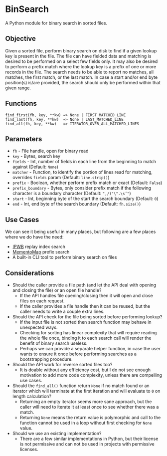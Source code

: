 # BinSearch

A Python module for binary search in sorted files.

## Objective

Given a sorted file, perform binary search on disk to find if a given lookup key is present in the file.
The file can have fielded data and matching is desired to be performed on a select few fields only.
It may also be desired to perform a prefix match where the lookup key is a prefix of one or more records in the file.
The search needs to be able to report no matches, all matches, the first match, or the last match.
In case a start and/or end byte position(s) is/are provided, the search should only be performed within that given range.

## Functions

```
find_first(fh, key, **kw) => None | FIRST_MATCHED_LINE
find_last(fh, key, **kw)  => None | LAST_MATCHED_LINE
find_all(fh, key, **kw)   => ITERATOR_OVER_ALL_MATCHED_LINES
```

## Parameters

* `fh` - File handle, open for binary read
* `key` - Bytes, search key
* `fields` - Int, number of fields in each line from the beginning to match against (Default: `None`)
* `matcher` - Function, to identify the portion of lines read for matching, overrides `fields` param (Default: `line.strip()`)
* `prefix` - Boolean, whether perform prefix match or exact (Default: `False`)
* `prefix_boundary` - Bytes, only consider prefix match if the following character is a boundary character (Default: `",/)'\".\s’"`)
* `start` - Int, beginning byte of the start the search boundary (Default: `0`)
* `end` - Int, end byte of the search boundary (Default: `fh.size()`)

## Use Cases

We can see it being useful in many places, but following are a few places where we do have the need:

* [IPWB](https://github.com/oduwsdl/ipwb) replay index search
* [MementoMap](https://github.com/oduwsdl/MementoMap) prefix search
* A built-in CLI tool to perform binary search on files

## Considerations

* Should the caller provide a file path (and let the API deal with opening and closing the file) or an open file handle?
  * If the API handles file opening/closing then it will open and close files on each request.
  * If the caller provides a file handle then it can be reused, but the caller needs to write a couple extra lines.
* Should the API check for the file being sorted before performing lookup?
  * If the input file is not sorted then search function may behave in unexpected ways.
  * Checking for sorting has linear complexity that will require reading the whole file once, binding it to each search call will render the benefit of binary search useless.
  * Perhaps we can provide a separate helper function, in case the user wants to ensure it once before performing searches as a bootstrapping procedure.
* Should the API work for reverse sorted files too?
  * It is doable without any efficiency cost, but I do not see enough motivation to add more code complexity, unless there are compelling use cases.
* Should the `find_all()` function return `None` if no match found or an iterator which will terminate at the first iteration and will evaluate to `0` on length calculation?
  * Returning an empty iterator seems more sane approach, but the caller will need to iterate it at least once to see whether there was a match.
  * Returning `None` means the return value is polymorphic and call to the function cannot be used in a loop without first checking for `None` value.
* Should we use an existing implementation?
  * There are a few similar implementations in Python, but their license is not permissive and can not be used in projects with permissive licenses.
